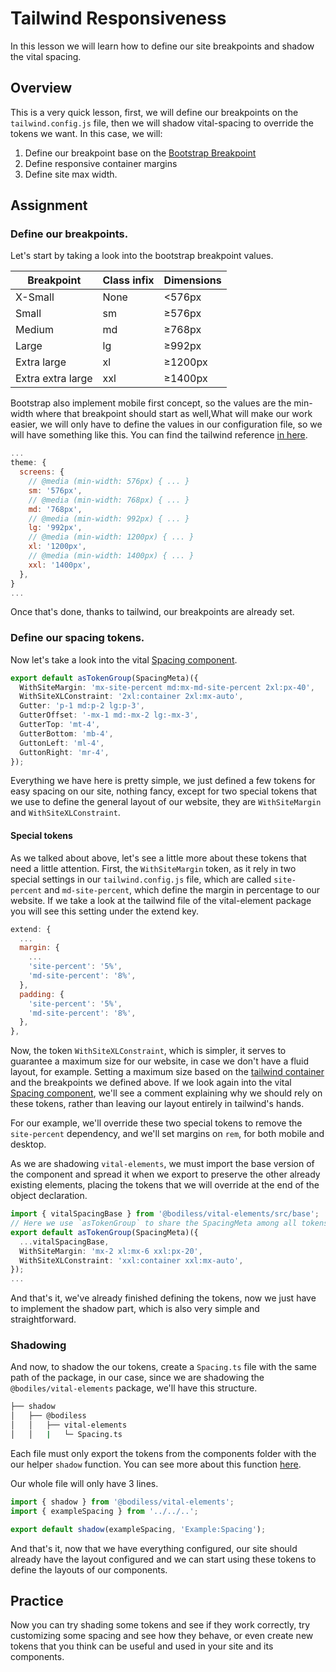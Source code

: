 # Tailwind Responsiveness

In this lesson we will learn how to define our site breakpoints and shadow the vital spacing.

## Overview

This is a very quick lesson, first, we will define our breakpoints on the `tailwind.config.js` file, then we will shadow vital-spacing to override the tokens we want.
In this case, we will:
1. Define our breakpoint base on the [Bootstrap Breakpoint](https://getbootstrap.com/docs/5.0/layout/breakpoints/)
2. Define responsive container margins
3. Define site max width.

## Assignment

### Define our breakpoints.

Let's start by taking a look into the bootstrap breakpoint values.

|Breakpoint|Class infix|Dimensions|
|----------|-----------|----------|
|X-Small|None|<576px|
|Small|sm|≥576px|
|Medium|md|≥768px|
|Large|lg|≥992px|
|Extra large|xl|≥1200px|
|Extra extra large|xxl|≥1400px|

Bootstrap also implement mobile first concept, so the values are the min-width where that breakpoint should start as well,What will make our work easier, we will only have to define the values in our configuration file, so we will have something like this. You can find the tailwind reference [in here](https://tailwindcss.com/docs/screens).

```js
...
theme: {
  screens: {
    // @media (min-width: 576px) { ... }
    sm: '576px',
    // @media (min-width: 768px) { ... }
    md: '768px',
    // @media (min-width: 992px) { ... }
    lg: '992px',
    // @media (min-width: 1200px) { ... }
    xl: '1200px',
    // @media (min-width: 1400px) { ... }
    xxl: '1400px',
  },
}
...
```

Once that's done, thanks to tailwind, our breakpoints are already set.

### Define our spacing tokens.

Now let's take a look into the vital [Spacing component](https://github.com/johnsonandjohnson/Bodiless-JS/blob/main/packages/vital-elements/src/components/Spacing/tokens/vitalSpacing.ts).

```ts
export default asTokenGroup(SpacingMeta)({
  WithSiteMargin: 'mx-site-percent md:mx-md-site-percent 2xl:px-40',
  WithSiteXLConstraint: '2xl:container 2xl:mx-auto',
  Gutter: 'p-1 md:p-2 lg:p-3',
  GutterOffset: '-mx-1 md:-mx-2 lg:-mx-3',
  GutterTop: 'mt-4',
  GutterBottom: 'mb-4',
  GuttonLeft: 'ml-4',
  GuttonRight: 'mr-4',
});

```

Everything we have here is pretty simple, we just defined a few tokens for easy spacing on our site, nothing fancy, except for two special tokens that we use to define the general layout of our website, they are `WithSiteMargin` and `WithSiteXLConstraint`.

#### Special tokens
As we talked about above, let's see a little more about these tokens that need a little attention.
First, the `WithSiteMargin` token, as it rely in two special settings in our `tailwind.config.js` file, which are called `site-percent` and `md-site-percent`, which define the margin in percentage to our website. If we take a look at the tailwind file of the vital-element package you will see this setting under the extend key.

```js
extend: {
  ...
  margin: {
    ...
    'site-percent': '5%',
    'md-site-percent': '8%',
  },
  padding: {
    'site-percent': '5%',
    'md-site-percent': '8%',
  },
},
```

Now, the token `WithSiteXLConstraint`, which is simpler, it serves to guarantee a maximum size for our website, in case we don't have a fluid layout, for example. Setting a maximum size based on the [tailwind container](https://tailwindcss.com/docs/container) and the breakpoints we defined above.
If we look again into the vital [Spacing component](https://github.com/johnsonandjohnson/Bodiless-JS/blob/main/packages/vital-elements/src/components/Spacing/tokens/vitalSpacing.ts), we'll see a comment explaining why we should rely on these tokens, rather than leaving our layout entirely in tailwind's hands.

For our example, we'll override these two special tokens to remove the `site-percent` dependency, and we'll set margins on `rem`, for both mobile and desktop.

As we are shadowing `vital-elements`, we must import the base version of the component and spread it when we export to preserve the other already existing elements, placing the tokens that we will override at the end of the object declaration.

```ts
import { vitalSpacingBase } from '@bodiless/vital-elements/src/base';
// Here we use `asTokenGroup` to share the SpacingMeta among all tokens exported.
export default asTokenGroup(SpacingMeta)({
  ...vitalSpacingBase,
  WithSiteMargin: 'mx-2 xl:mx-6 xxl:px-20',
  WithSiteXLConstraint: 'xxl:container xxl:mx-auto',
});
...
```

And that's it, we've already finished defining the tokens, now we just have to implement the shadow part, which is also very simple and straightforward.

### Shadowing

And now, to shadow the our tokens, create a `Spacing.ts` file with the same path of the package, in our case, since we are shadowing the `@bodiles/vital-elements` package, we'll have this structure.

```bash
├── shadow
│   ├── @bodiless
│   │   ├── vital-elements
│   │   |   └─ Spacing.ts
```

<!-- Waiting for the actual function to be available; -->
Each file must only export the tokens from the components folder with the our helper `shadow` function. You can see more about this function [here](TBD).

Our whole file will only have 3 lines.

```ts
import { shadow } from '@bodiless/vital-elements';
import { exampleSpacing } from '../../..';

export default shadow(exampleSpacing, 'Example:Spacing');
```

And that's it, now that we have everything configured, our site should already have the layout configured and we can start using these tokens to define the layouts of our components.

## Practice

Now you can try shading some tokens and see if they work correctly, try customizing some spacing and see how they behave, or even create new tokens that you think can be useful and used in your site and its components.
